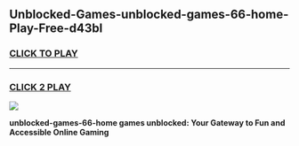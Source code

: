 
## Unblocked-Games-unblocked-games-66-home-Play-Free-d43bl
<h3>
<a href="https://premium76.site?title=unblocked-games-66-home&ref=18A1">CLICK TO PLAY</a></h3>
<hr>

<h3>
<a href="https://premium76.site?title=unblocked-games-66-home&ref=18A1">CLICK 2 PLAY</a>
  
</h3>

<a href="https://premium76.site?title=unblocked-games-66-home&ref=18A1"><img src="https://clearcache.store/games.png"></a>


**unblocked-games-66-home games unblocked: Your Gateway to Fun and Accessible Online Gaming**

